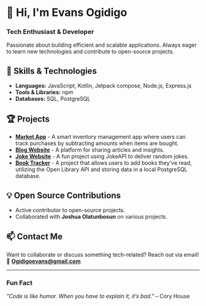 # 👋 Hi, I'm Evans Ogidigo  
### Tech Enthusiast & Developer  

Passionate about building efficient and scalable applications. Always eager to learn new technologies and contribute to open-source projects.  

## 🚀 Skills & Technologies  
- **Languages:** JavaScript, Kotlin, Jetpack compose, Node.js, Express.js  
- **Tools & Libraries:** npm  
- **Databases:** SQL, PostgreSQL  

## 🏆 Projects  
- **[Market App](https://github.com/Goheg/MarketApp)** - A smart inventory management app where users can track purchases by subtracting amounts when items are bought.  
- **[Blog Website](https://github.com/Goheg/simple-Blog-website)** - A platform for sharing articles and insights.  
- **[Joke Website](https://github.com/Goheg/JokeApi)** - A fun project using JokeAPI to deliver random jokes.  
- **[Book Tracker](#)** - A project that allows users to add books they've read, utilizing the Open Library API and storing data in a local PostgreSQL database.  

## 💡 Open Source Contributions  
- Active contributor to open-source projects.  
- Collaborated with **Joshua Olatunbosun** on various projects.  

## 📫 Contact Me  
Want to collaborate or discuss something tech-related? Reach out via email!  
📧 **Ogidigoevans@gmail.com**  

---

### Fun Fact  
_"Code is like humor. When you have to explain it, it’s bad."_ – Cory House  

<!---
Goheg/Goheg is a ✨ special ✨ repository because its `README.md` (this file) appears on your GitHub profile.
You can click the Preview link to take a look at your changes.
--->

